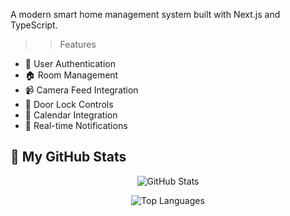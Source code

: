 A modern smart home management system built with Next.js and TypeScript.

>>Features

- 🔐 User Authentication
- 🏠 Room Management
- 📹 Camera Feed Integration
- 🚪 Door Lock Controls
- 📅 Calendar Integration
- 🔔 Real-time Notifications
 
## 🚀 My GitHub Stats

<p align="center">
  <img src="https://github-readme-stats.vercel.app/api?username=Kipyegon-Lagat&show_icons=true&theme=react" alt="GitHub Stats" />
</p>

<p align="center">
  <img src="https://github-readme-stats.vercel.app/api/top-langs/?username=Kipyegon-Lagat&layout=compact&theme=react&token=YOUR_TOKEN_HERE" alt="Top Languages" />
</p>
